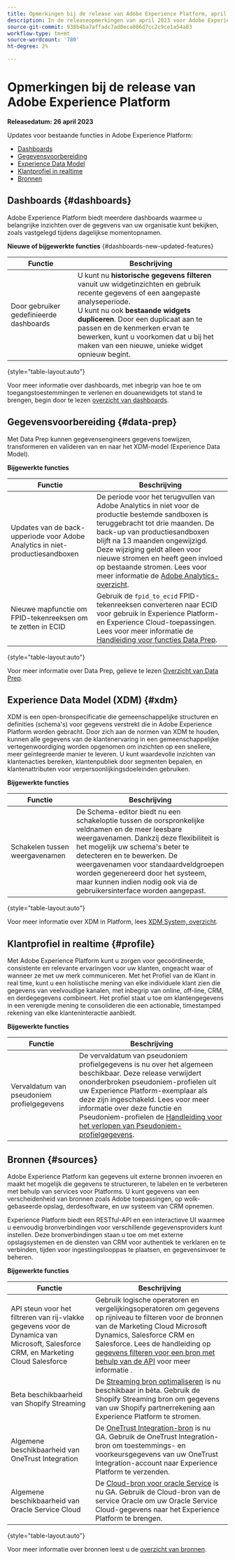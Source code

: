 ```yaml
---
title: Opmerkingen bij de release van Adobe Experience Platform, april 2023
description: In de releaseopmerkingen van april 2023 voor Adobe Experience Platform.
source-git-commit: 938b4ba7affadc7ad0eca086d7cc2c9ce1a54a83
workflow-type: tm+mt
source-wordcount: '780'
ht-degree: 2%

---
```


# Opmerkingen bij de release van Adobe Experience Platform

**Releasedatum: 26 april 2023**

Updates voor bestaande functies in Adobe Experience Platform:

- [Dashboards](#dashboards)
- [Gegevensvoorbereiding](#data-prep)
- [Experience Data Model](#xdm)
- [Klantprofiel in realtime](#profile)
- [Bronnen](#sources)

## Dashboards {#dashboards}

Adobe Experience Platform biedt meerdere dashboards waarmee u belangrijke inzichten over de gegevens van uw organisatie kunt bekijken, zoals vastgelegd tijdens dagelijkse momentopnamen.

**Nieuwe of bijgewerkte functies** {#dashboards-new-updated-features}

| Functie | Beschrijving |
| --- | --- |
| Door gebruiker gedefinieerde dashboards | U kunt nu **historische gegevens filteren** vanuit uw widgetinzichten en gebruik recente gegevens of een aangepaste analyseperiode.<br>U kunt nu ook **bestaande widgets dupliceren**. Door een duplicaat aan te passen en de kenmerken ervan te bewerken, kunt u voorkomen dat u bij het maken van een nieuwe, unieke widget opnieuw begint. |

{style="table-layout:auto"}

Voor meer informatie over dashboards, met inbegrip van hoe te om toegangstoestemmingen te verlenen en douanewidgets tot stand te brengen, begin door te lezen [overzicht van dashboards](../../dashboards/home.md).

## Gegevensvoorbereiding {#data-prep}

Met Data Prep kunnen gegevensengineers gegevens toewijzen, transformeren en valideren van en naar het XDM-model (Experience Data Model).

**Bijgewerkte functies**

| Functie | Beschrijving |
| --- | --- |
| Updates van de back-upperiode voor Adobe Analytics in niet-productiesandboxen | De periode voor het terugvullen van Adobe Analytics in niet voor de productie bestemde sandboxen is teruggebracht tot drie maanden. De back-up van productiesandboxen blijft na 13 maanden ongewijzigd. Deze wijziging geldt alleen voor nieuwe stromen en heeft geen invloed op bestaande stromen. Lees voor meer informatie de [Adobe Analytics-overzicht](../../sources/connectors/adobe-applications/analytics.md). |
| Nieuwe mapfunctie om FPID-tekenreeksen om te zetten in ECID | Gebruik de `fpid_to_ecid` FPID-tekenreeksen converteren naar ECID voor gebruik in Experience Platform- en Experience Cloud-toepassingen. Lees voor meer informatie de [Handleiding voor functies Data Prep](../../data-prep/functions.md). |

{style="table-layout:auto"}

Voor meer informatie over Data Prep, gelieve te lezen [Overzicht van Data Prep](../../data-prep/home.md).

## Experience Data Model (XDM) {#xdm}

XDM is een open-bronspecificatie die gemeenschappelijke structuren en definities (schema&#39;s) voor gegevens verstrekt die in Adobe Experience Platform worden gebracht. Door zich aan de normen van XDM te houden, kunnen alle gegevens van de klantenervaring in een gemeenschappelijke vertegenwoordiging worden opgenomen om inzichten op een snellere, meer geïntegreerde manier te leveren. U kunt waardevolle inzichten van klantenacties bereiken, klantenpubliek door segmenten bepalen, en klantenattributen voor verpersoonlijkingsdoeleinden gebruiken.

**Bijgewerkte functies**

| Functie | Beschrijving |
| --- | --- |
| Schakelen tussen weergavenamen | De Schema-editor biedt nu een schakeloptie tussen de oorspronkelijke veldnamen en de meer leesbare weergavenamen. Dankzij deze flexibiliteit is het mogelijk uw schema&#39;s beter te detecteren en te bewerken. De weergavenamen voor standaardveldgroepen worden gegenereerd door het systeem, maar kunnen indien nodig ook via de gebruikersinterface worden aangepast. |

{style="table-layout:auto"}

Voor meer informatie over XDM in Platform, lees [XDM System, overzicht](../../xdm/home.md).

## Klantprofiel in realtime {#profile}

Met Adobe Experience Platform kunt u zorgen voor gecoördineerde, consistente en relevante ervaringen voor uw klanten, ongeacht waar of wanneer ze met uw merk communiceren. Met het Profiel van de Klant in real time, kunt u een holistische mening van elke individuele klant zien die gegevens van veelvoudige kanalen, met inbegrip van online, off-line, CRM, en derdegegevens combineert. Het profiel staat u toe om klantengegevens in een verenigde mening te consolideren die een actionable, timestamped rekening van elke klanteninteractie aanbiedt.

**Bijgewerkte functies**

| Functie | Beschrijving |
| ------- | ----------- |
| Vervaldatum van pseudoniem profielgegevens | De vervaldatum van pseudoniem profielgegevens is nu over het algemeen beschikbaar. Deze release verwijdert ononderbroken pseudoniem-profielen uit uw Experience Platform-exemplaar als deze zijn ingeschakeld. Lees voor meer informatie over deze functie en Pseudoniem-profielen de [Handleiding voor het verlopen van Pseudoniem-profielgegevens](../../profile/pseudonymous-profiles.md). |

## Bronnen {#sources}

Adobe Experience Platform kan gegevens uit externe bronnen invoeren en maakt het mogelijk die gegevens te structureren, te labelen en te verbeteren met behulp van services voor Platforms. U kunt gegevens van een verscheidenheid van bronnen zoals Adobe toepassingen, op wolk-gebaseerde opslag, derdesoftware, en uw systeem van CRM opnemen.

Experience Platform biedt een RESTful-API en een interactieve UI waarmee u eenvoudig bronverbindingen voor verschillende gegevensproviders kunt instellen. Deze bronverbindingen staan u toe om met externe opslagsystemen en de diensten van CRM voor authentiek te verklaren en te verbinden, tijden voor ingestiingslooppas te plaatsen, en gegevensinvoer te beheren.

**Bijgewerkte functies**

| Functie | Beschrijving |
| --- | --- |
| API steun voor het filtreren van rij-vlakke gegevens voor de Dynamica van Microsoft, Salesforce CRM, en Marketing Cloud Salesforce | Gebruik logische operatoren en vergelijkingsoperatoren om gegevens op rijniveau te filteren voor de bronnen van de Marketing Cloud Microsoft Dynamics, Salesforce CRM en Salesforce. Lees de handleiding op [gegevens filteren voor een bron met behulp van de API](../../sources/tutorials/api/filter.md) voor meer informatie . |
| Beta beschikbaarheid van Shopify Streaming | De [Streaming bron optimaliseren](../../sources/connectors/ecommerce/shopify-streaming.md) is nu beschikbaar in bèta. Gebruik de Shopify Streaming bron om gegevens van uw Shopify partnerrekening aan Experience Platform te stromen. |
| Algemene beschikbaarheid van OneTrust Integration | De [OneTrust Integration-bron](../../sources/connectors/consent-and-preferences/onetrust.md) is nu GA. Gebruik de OneTrust Integration-bron om toestemmings- en voorkeursgegevens van uw OneTrust Integration-account naar Experience Platform te verzenden. |
| Algemene beschikbaarheid van Oracle Service Cloud | De [Cloud-bron voor oracle Service](../../sources/connectors/customer-success/oracle-service-cloud.md) is nu GA. Gebruik de Cloud-bron van de service Oracle om uw Oracle Service Cloud-gegevens naar het Experience Platform te brengen. |

{style="table-layout:auto"}

Voor meer informatie over bronnen leest u de [overzicht van bronnen](../../sources/home.md).
